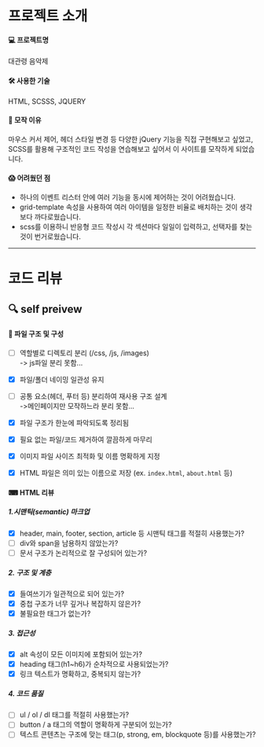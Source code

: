 # 프로젝트 소개
#### 💻 프로젝트명
  대관령 음악제

#### 🛠 사용한 기술
  HTML, SCSSS, JQUERY

#### 🎯 모작 이유
  마우스 커서 제어, 헤더 스타일 변경 등 다양한 jQuery 기능을 직접 구현해보고 싶었고, SCSS를 활용해 구조적인 코드 작성을 연습해보고 싶어서 이 사이트를 모작하게 되었습니다.

#### 😱 어려웠던 점
 - 하나의 이벤트 리스터 안에 여러 기능을 동시에 제어하는 것이 어려웠습니다.
 - grid-template 속성을 사용하여 여러 아이템을 일정한 비율로 배치하는 것이 생각보다 까다로웠습니다.
 - scss를 이용하니 반응형 코드 작성시 각 섹션마다 일일이 입력하고, 선택자를 찾는 것이 번거로웠습니다.

---
# 코드 리뷰
## 🔍 self preivew

#### 📁 파일 구조 및 구성
- [ ] 역할별로 디렉토리 분리 (/css, /js, /images) <br>
  -> js파일 분리 못함...
- [x] 파일/폴더 네이밍 일관성 유지
- [ ] 공통 요소(헤더, 푸터 등) 분리하여 재사용 구조 설계 <br>
  ->메인페이지만 모작하느라 분리 못함...
- [x] 파일 구조가 한눈에 파악되도록 정리됨
- [x] 필요 없는 파일/코드 제거하여 깔끔하게 마무리
- [x] 이미지 파일 사이즈 최적화 및 이름 명확하게 지정
- [x] HTML 파일은 의미 있는 이름으로 저장 (ex. `index.html`, `about.html` 등)


#### ⌨ HTML 리뷰
##### 1.시맨틱(semantic) 마크업
- [x] header, main, footer, section, article 등 시맨틱 태그를 적절히 사용했는가?
- [ ] div와 span을 남용하지 않았는가?
- [ ] 문서 구조가 논리적으로 잘 구성되어 있는가?

##### 2. 구조 및 계층
- [x] 들여쓰기가 일관적으로 되어 있는가?
- [x] 중첩 구조가 너무 깊거나 복잡하지 않은가?
- [x] 불필요한 태그가 없는가?

##### 3. 접근성
- [x] alt 속성이 모든 이미지에 포함되어 있는가?
- [x] heading 태그(h1~h6)가 순차적으로 사용되었는가?
- [x] 링크 텍스트가 명확하고, 중복되지 않는가?

##### 4. 코드 품질
- [ ] ul / ol / dl 태그를 적절히 사용했는가?
- [ ] button / a 태그의 역할이 명확하게 구분되어 있는가?
- [ ] 텍스트 콘텐츠는 구조에 맞는 태그(p, strong, em, blockquote 등)를 사용했는가?
